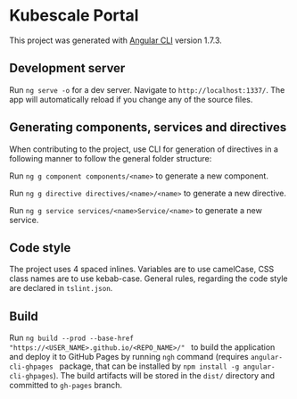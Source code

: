 # Kubescale Portal

This project was generated with [Angular CLI](https://github.com/angular/angular-cli) version 1.7.3.

## Development server

Run `ng serve -o` for a dev server. Navigate to `http://localhost:1337/`. The app will automatically reload if you change any of the source files.

## Generating components, services and directives

When contributing to the project, use CLI for generation of directives in a following manner to follow the general folder structure:

Run `ng g component components/<name>` to generate a new component. 

Run `ng g directive directives/<name>/<name>` to generate a new directive. 

Run `ng g service services/<name>Service/<name>` to generate a new service. 

## Code style

The project uses 4 spaced inlines. Variables are to use camelCase, CSS class names are to use kebab-case. General rules, regarding the code style are declared in `tslint.json`.

## Build

Run `ng build --prod --base-href "https://<USER_NAME>.github.io/<REPO_NAME>/"
` to build the application and deploy it to GitHub Pages by running `ngh` command (requires `angular-cli-ghpages
` package, that can be installed by `npm install -g angular-cli-ghpages`). The build artifacts will be stored in the `dist/` directory and committed to `gh-pages` branch.
